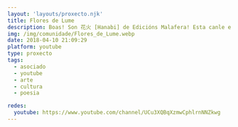 ```yaml
---
layout: 'layouts/proxecto.njk'
title: Flores de Lume
description: Boas! Son 花火 [Hanabi] de Edicións Malafera! Esta canle está dedicada á poesía en galego onde atoparedes desde videopoemas a comentarios sobre obras de autores galegxs. Florezamos e ardamos xuntxs!
img: /img/comunidade/Flores_de_Lume.webp
date: 2018-04-10 21:09:29
platform: youtube
type: proxecto
tags:
  - asociado
  - youtube
  - arte
  - cultura
  - poesia

redes:
  youtube: https://www.youtube.com/channel/UCu3XQBqXzmwCphlrnNNZkwg
---
```

